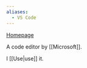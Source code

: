 ```yaml
---
aliases:
  - VS Code
---
```


[Homepage](https://code.visualstudio.com)

A code editor by [[Microsoft]].

I [[Use|use]] it.
